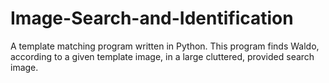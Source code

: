 # Image-Search-and-Identification
A template matching program written in Python. 
This program finds Waldo, according to a given template image, in a large cluttered, provided search image.
